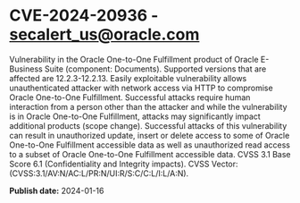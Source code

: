 # CVE-2024-20936 - secalert_us@oracle.com

Vulnerability in the Oracle One-to-One Fulfillment product of Oracle E-Business Suite (component: Documents).  Supported versions that are affected are 12.2.3-12.2.13. Easily exploitable vulnerability allows unauthenticated attacker with network access via HTTP to compromise Oracle One-to-One Fulfillment.  Successful attacks require human interaction from a person other than the attacker and while the vulnerability is in Oracle One-to-One Fulfillment, attacks may significantly impact additional products (scope change). Successful attacks of this vulnerability can result in  unauthorized update, insert or delete access to some of Oracle One-to-One Fulfillment accessible data as well as  unauthorized read access to a subset of Oracle One-to-One Fulfillment accessible data. CVSS 3.1 Base Score 6.1 (Confidentiality and Integrity impacts).  CVSS Vector: (CVSS:3.1/AV:N/AC:L/PR:N/UI:R/S:C/C:L/I:L/A:N).

**Publish date:** 2024-01-16
